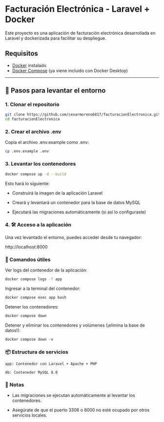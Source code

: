 # Facturación Electrónica - Laravel + Docker

Este proyecto es una aplicación de facturación electrónica desarrollada en Laravel y dockerizada para facilitar su despliegue.

## Requisitos

- [Docker](https://www.docker.com/products/docker-desktop) instalado
- [Docker Compose](https://docs.docker.com/compose/) (ya viene incluido con Docker Desktop)

---

## 🚀 Pasos para levantar el entorno

### 1. Clonar el repositorio

```bash
git clone https://github.com/cesarmoreno6817/facturacionElectronica.git
cd facturacionElectronica
```

### 2. Crear el archivo .env

Copia el archivo .env.example como .env:

```bash
cp .env.example .env
```

### 3. Levantar los contenedores

```bash
docker compose up -d --build
```

Esto hará lo siguiente:

- Construirá la imagen de la aplicación Laravel

- Creará y levantará un contenedor para la base de datos MySQL

- Ejecutará las migraciones automáticamente (si así lo configuraste)

### 4. 🛠️ Acceso a la aplicación

Una vez levantado el entorno, puedes acceder desde tu navegador:

http://localhost:8000

### 🧪 Comandos útiles

Ver logs del contenedor de la aplicación:

```bash
docker compose logs -f app
```

Ingresar a la terminal del contenedor:

```bash
docker compose exec app bash
```

Detener los contenedores:

```bash
docker compose down
```

Detener y eliminar los contenedores y volúmenes (¡elimina la base de datos!):

    docker compose down -v

### 📦 Estructura de servicios

    app: Contenedor con Laravel + Apache + PHP

    db: Contenedor MySQL 8.0

### 📝 Notas

- Las migraciones se ejecutan automáticamente al levantar los contenedores.

- Asegúrate de que el puerto 3306 o 8000 no esté ocupado por otros servicios locales.
